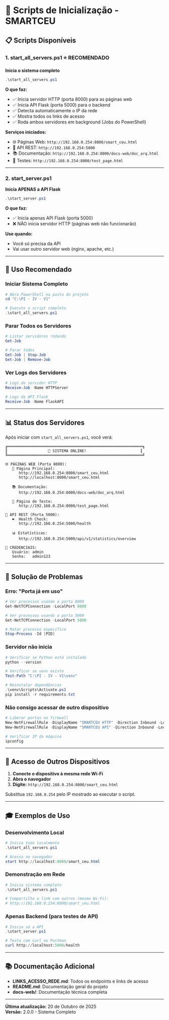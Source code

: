 # 🚀 Scripts de Inicialização - SMARTCEU

## 📋 Scripts Disponíveis

### 1. **start_all_servers.ps1** ⭐ RECOMENDADO
**Inicia o sistema completo**

```powershell
.\start_all_servers.ps1
```

**O que faz:**
- ✅ Inicia servidor HTTP (porta 8000) para as páginas web
- ✅ Inicia API Flask (porta 5000) para o backend
- ✅ Detecta automaticamente o IP da rede
- ✅ Mostra todos os links de acesso
- ✅ Roda ambos servidores em background (Jobs do PowerShell)

**Serviços iniciados:**
- 🌐 Páginas Web: `http://192.168.0.254:8000/smart_ceu.html`
- 🔌 API REST: `http://192.168.0.254:5000`
- 📚 Documentação: `http://192.168.0.254:8000/docs-web/doc_arq.html`
- 🧪 Testes: `http://192.168.0.254:8000/test_page.html`

---

### 2. **start_server.ps1**
**Inicia APENAS a API Flask**

```powershell
.\start_server.ps1
```

**O que faz:**
- ✅ Inicia apenas API Flask (porta 5000)
- ❌ NÃO inicia servidor HTTP (páginas web não funcionarão)

**Use quando:**
- Você só precisa da API
- Vai usar outro servidor web (nginx, apache, etc.)

---

## 🎯 Uso Recomendado

### Iniciar Sistema Completo
```powershell
# Abra PowerShell na pasta do projeto
cd "C:\PI - IV - V1"

# Execute o script completo
.\start_all_servers.ps1
```

### Parar Todos os Servidores
```powershell
# Listar servidores rodando
Get-Job

# Parar todos
Get-Job | Stop-Job
Get-Job | Remove-Job
```

### Ver Logs dos Servidores
```powershell
# Logs do servidor HTTP
Receive-Job -Name HTTPServer

# Logs da API Flask
Receive-Job -Name FlaskAPI
```

---

## 📊 Status dos Servidores

Após iniciar com `start_all_servers.ps1`, você verá:

```
╔════════════════════════════════════════════════════════════╗
║                  🚀 SISTEMA ONLINE!                        ║
╚════════════════════════════════════════════════════════════╝

🌐 PÁGINAS WEB (Porta 8000):
   📍 Página Principal:
      http://192.168.0.254:8000/smart_ceu.html
      http://localhost:8000/smart_ceu.html

   📚 Documentação:
      http://192.168.0.254:8000/docs-web/doc_arq.html

   🧪 Página de Teste:
      http://192.168.0.254:8000/test_page.html

🔌 API REST (Porta 5000):
   ❤️  Health Check:
      http://192.168.0.254:5000/health

   📊 Estatísticas:
      http://192.168.0.254:5000/api/v1/statistics/overview

🔑 CREDENCIAIS:
   Usuário: admin
   Senha:   admin123
```

---

## 🔧 Solução de Problemas

### Erro: "Porta já em uso"
```powershell
# Ver processos usando a porta 8000
Get-NetTCPConnection -LocalPort 8000

# Ver processos usando a porta 5000
Get-NetTCPConnection -LocalPort 5000

# Matar processo específico
Stop-Process -Id [PID]
```

### Servidor não inicia
```powershell
# Verificar se Python está instalado
python --version

# Verificar se venv existe
Test-Path "C:\PI - IV - V1\venv"

# Reinstalar dependências
.\venv\Scripts\Activate.ps1
pip install -r requirements.txt
```

### Não consigo acessar de outro dispositivo
```powershell
# Liberar portas no firewall
New-NetFirewallRule -DisplayName "SMARTCEU HTTP" -Direction Inbound -LocalPort 8000 -Protocol TCP -Action Allow
New-NetFirewallRule -DisplayName "SMARTCEU API" -Direction Inbound -LocalPort 5000 -Protocol TCP -Action Allow

# Verificar IP da máquina
ipconfig
```

---

## 📱 Acesso de Outros Dispositivos

1. **Conecte o dispositivo à mesma rede Wi-Fi**
2. **Abra o navegador**
3. **Digite:** `http://192.168.0.254:8000/smart_ceu.html`

Substitua `192.168.0.254` pelo IP mostrado ao executar o script.

---

## 🎓 Exemplos de Uso

### Desenvolvimento Local
```powershell
# Inicia tudo localmente
.\start_all_servers.ps1

# Acessa no navegador
start http://localhost:8000/smart_ceu.html
```

### Demonstração em Rede
```powershell
# Inicia sistema completo
.\start_all_servers.ps1

# Compartilha o link com outros (mesmo Wi-Fi):
# http://192.168.0.254:8000/smart_ceu.html
```

### Apenas Backend (para testes de API)
```powershell
# Inicia só a API
.\start_server.ps1

# Testa com curl ou Postman
curl http://localhost:5000/health
```

---

## 📚 Documentação Adicional

- **LINKS_ACESSO_REDE.md**: Todos os endpoints e links de acesso
- **README.md**: Documentação geral do projeto
- **docs-web/**: Documentação técnica completa

---

**Última atualização:** 20 de Outubro de 2025  
**Versão:** 2.0.0 - Sistema Completo
